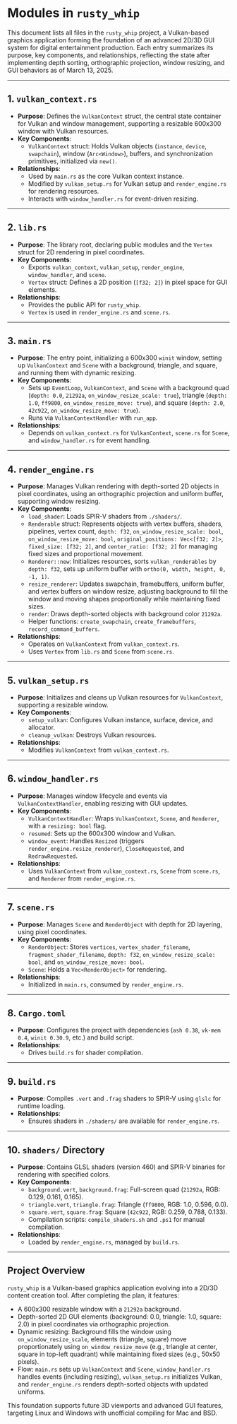 # Modules in `rusty_whip`

This document lists all files in the `rusty_whip` project, a Vulkan-based graphics application forming the foundation of an advanced 2D/3D GUI system for digital entertainment production. Each entry summarizes its purpose, key components, and relationships, reflecting the state after implementing depth sorting, orthographic projection, window resizing, and GUI behaviors as of March 13, 2025.

---

## 1. `vulkan_context.rs`
- **Purpose**: Defines the `VulkanContext` struct, the central state container for Vulkan and window management, supporting a resizable 600x300 window with Vulkan resources.
- **Key Components**:
  - `VulkanContext` struct: Holds Vulkan objects (`instance`, `device`, `swapchain`), window (`Arc<Window>`), buffers, and synchronization primitives, initialized via `new()`.
- **Relationships**:
  - Used by `main.rs` as the core Vulkan context instance.
  - Modified by `vulkan_setup.rs` for Vulkan setup and `render_engine.rs` for rendering resources.
  - Interacts with `window_handler.rs` for event-driven resizing.

---

## 2. `lib.rs`
- **Purpose**: The library root, declaring public modules and the `Vertex` struct for 2D rendering in pixel coordinates.
- **Key Components**:
  - Exports `vulkan_context`, `vulkan_setup`, `render_engine`, `window_handler`, and `scene`.
  - `Vertex` struct: Defines a 2D position (`[f32; 2]`) in pixel space for GUI elements.
- **Relationships**:
  - Provides the public API for `rusty_whip`.
  - `Vertex` is used in `render_engine.rs` and `scene.rs`.

---

## 3. `main.rs`
- **Purpose**: The entry point, initializing a 600x300 `winit` window, setting up `VulkanContext` and `Scene` with a background, triangle, and square, and running them with dynamic resizing.
- **Key Components**:
  - Sets up `EventLoop`, `VulkanContext`, and `Scene` with a background quad (`depth: 0.0`, `21292a`, `on_window_resize_scale: true`), triangle (`depth: 1.0`, `ff9800`, `on_window_resize_move: true`), and square (`depth: 2.0`, `42c922`, `on_window_resize_move: true`).
  - Runs via `VulkanContextHandler` with `run_app`.
- **Relationships**:
  - Depends on `vulkan_context.rs` for `VulkanContext`, `scene.rs` for `Scene`, and `window_handler.rs` for event handling.

---

## 4. `render_engine.rs`
- **Purpose**: Manages Vulkan rendering with depth-sorted 2D objects in pixel coordinates, using an orthographic projection and uniform buffer, supporting window resizing.
- **Key Components**:
  - `load_shader`: Loads SPIR-V shaders from `./shaders/`.
  - `Renderable` struct: Represents objects with vertex buffers, shaders, pipelines, vertex count, `depth: f32`, `on_window_resize_scale: bool`, `on_window_resize_move: bool`, `original_positions: Vec<[f32; 2]>`, `fixed_size: [f32; 2]`, and `center_ratio: [f32; 2]` for managing fixed sizes and proportional movement.
  - `Renderer::new`: Initializes resources, sorts `vulkan_renderables` by `depth: f32`, sets up uniform buffer with `ortho(0, width, height, 0, -1, 1)`.
  - `resize_renderer`: Updates swapchain, framebuffers, uniform buffer, and vertex buffers on window resize, adjusting background to fill the window and moving shapes proportionally while maintaining fixed sizes.
  - `render`: Draws depth-sorted objects with background color `21292a`.
  - Helper functions: `create_swapchain`, `create_framebuffers`, `record_command_buffers`.
- **Relationships**:
  - Operates on `VulkanContext` from `vulkan_context.rs`.
  - Uses `Vertex` from `lib.rs` and `Scene` from `scene.rs`.

---

## 5. `vulkan_setup.rs`
- **Purpose**: Initializes and cleans up Vulkan resources for `VulkanContext`, supporting a resizable window.
- **Key Components**:
  - `setup_vulkan`: Configures Vulkan instance, surface, device, and allocator.
  - `cleanup_vulkan`: Destroys Vulkan resources.
- **Relationships**:
  - Modifies `VulkanContext` from `vulkan_context.rs`.

---

## 6. `window_handler.rs`
- **Purpose**: Manages window lifecycle and events via `VulkanContextHandler`, enabling resizing with GUI updates.
- **Key Components**:
  - `VulkanContextHandler`: Wraps `VulkanContext`, `Scene`, and `Renderer`, with a `resizing: bool` flag.
  - `resumed`: Sets up the 600x300 window and Vulkan.
  - `window_event`: Handles `Resized` (triggers `render_engine.resize_renderer`), `CloseRequested`, and `RedrawRequested`.
- **Relationships**:
  - Uses `VulkanContext` from `vulkan_context.rs`, `Scene` from `scene.rs`, and `Renderer` from `render_engine.rs`.

---

## 7. `scene.rs`
- **Purpose**: Manages `Scene` and `RenderObject` with depth for 2D layering, using pixel coordinates.
- **Key Components**:
  - `RenderObject`: Stores `vertices`, `vertex_shader_filename`, `fragment_shader_filename`, `depth: f32`, `on_window_resize_scale: bool`, and `on_window_resize_move: bool`.
  - `Scene`: Holds a `Vec<RenderObject>` for rendering.
- **Relationships**:
  - Initialized in `main.rs`, consumed by `render_engine.rs`.

---

## 8. `Cargo.toml`
- **Purpose**: Configures the project with dependencies (`ash 0.38`, `vk-mem 0.4`, `winit 0.30.9`, etc.) and build script.
- **Relationships**:
  - Drives `build.rs` for shader compilation.

---

## 9. `build.rs`
- **Purpose**: Compiles `.vert` and `.frag` shaders to SPIR-V using `glslc` for runtime loading.
- **Relationships**:
  - Ensures shaders in `./shaders/` are available for `render_engine.rs`.

---

## 10. `shaders/` Directory
- **Purpose**: Contains GLSL shaders (version 460) and SPIR-V binaries for rendering with specified colors.
- **Key Components**:
  - `background.vert`, `background.frag`: Full-screen quad (`21292a`, RGB: 0.129, 0.161, 0.165).
  - `triangle.vert`, `triangle.frag`: Triangle (`ff9800`, RGB: 1.0, 0.596, 0.0).
  - `square.vert`, `square.frag`: Square (`42c922`, RGB: 0.259, 0.788, 0.133).
  - Compilation scripts: `compile_shaders.sh` and `.ps1` for manual compilation.
- **Relationships**:
  - Loaded by `render_engine.rs`, managed by `build.rs`.

---

## Project Overview
`rusty_whip` is a Vulkan-based graphics application evolving into a 2D/3D content creation tool. After completing the plan, it features:
- A 600x300 resizable window with a `21292a` background.
- Depth-sorted 2D GUI elements (background: 0.0, triangle: 1.0, square: 2.0) in pixel coordinates via orthographic projection.
- Dynamic resizing: Background fills the window using `on_window_resize_scale`, elements (triangle, square) move proportionately using `on_window_resize_move` (e.g., triangle at center, square in top-left quadrant) while maintaining fixed sizes (e.g., 50x50 pixels).
- Flow: `main.rs` sets up `VulkanContext` and `Scene`, `window_handler.rs` handles events (including resizing), `vulkan_setup.rs` initializes Vulkan, and `render_engine.rs` renders depth-sorted objects with updated uniforms.

This foundation supports future 3D viewports and advanced GUI features, targeting Linux and Windows with unofficial compiling for Mac and BSD.